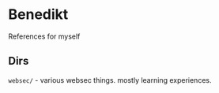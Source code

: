 Benedikt 
=====

References for myself

Dirs 
----

`websec/` - various websec things. mostly learning experiences. 
